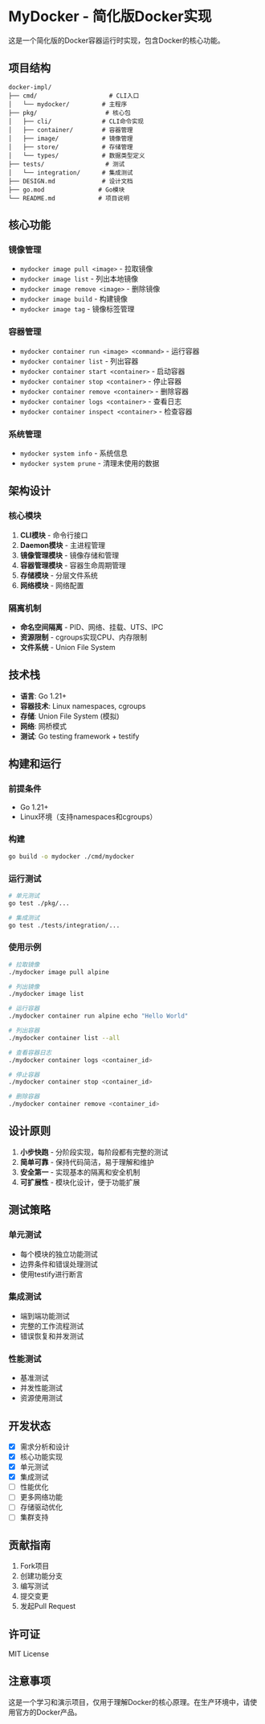 # MyDocker - 简化版Docker实现

这是一个简化版的Docker容器运行时实现，包含Docker的核心功能。

## 项目结构

```
docker-impl/
├── cmd/                    # CLI入口
│   └── mydocker/         # 主程序
├── pkg/                   # 核心包
│   ├── cli/              # CLI命令实现
│   ├── container/        # 容器管理
│   ├── image/            # 镜像管理
│   ├── store/            # 存储管理
│   └── types/            # 数据类型定义
├── tests/                 # 测试
│   └── integration/      # 集成测试
├── DESIGN.md             # 设计文档
├── go.mod               # Go模块
└── README.md            # 项目说明
```

## 核心功能

### 镜像管理
- `mydocker image pull <image>` - 拉取镜像
- `mydocker image list` - 列出本地镜像
- `mydocker image remove <image>` - 删除镜像
- `mydocker image build` - 构建镜像
- `mydocker image tag` - 镜像标签管理

### 容器管理
- `mydocker container run <image> <command>` - 运行容器
- `mydocker container list` - 列出容器
- `mydocker container start <container>` - 启动容器
- `mydocker container stop <container>` - 停止容器
- `mydocker container remove <container>` - 删除容器
- `mydocker container logs <container>` - 查看日志
- `mydocker container inspect <container>` - 检查容器

### 系统管理
- `mydocker system info` - 系统信息
- `mydocker system prune` - 清理未使用的数据

## 架构设计

### 核心模块
1. **CLI模块** - 命令行接口
2. **Daemon模块** - 主进程管理
3. **镜像管理模块** - 镜像存储和管理
4. **容器管理模块** - 容器生命周期管理
5. **存储模块** - 分层文件系统
6. **网络模块** - 网络配置

### 隔离机制
- **命名空间隔离** - PID、网络、挂载、UTS、IPC
- **资源限制** - cgroups实现CPU、内存限制
- **文件系统** - Union File System

## 技术栈

- **语言**: Go 1.21+
- **容器技术**: Linux namespaces, cgroups
- **存储**: Union File System (模拟)
- **网络**: 网桥模式
- **测试**: Go testing framework + testify

## 构建和运行

### 前提条件
- Go 1.21+
- Linux环境（支持namespaces和cgroups）

### 构建
```bash
go build -o mydocker ./cmd/mydocker
```

### 运行测试
```bash
# 单元测试
go test ./pkg/...

# 集成测试
go test ./tests/integration/...
```

### 使用示例
```bash
# 拉取镜像
./mydocker image pull alpine

# 列出镜像
./mydocker image list

# 运行容器
./mydocker container run alpine echo "Hello World"

# 列出容器
./mydocker container list --all

# 查看容器日志
./mydocker container logs <container_id>

# 停止容器
./mydocker container stop <container_id>

# 删除容器
./mydocker container remove <container_id>
```

## 设计原则

1. **小步快跑** - 分阶段实现，每阶段都有完整的测试
2. **简单可靠** - 保持代码简洁，易于理解和维护
3. **安全第一** - 实现基本的隔离和安全机制
4. **可扩展性** - 模块化设计，便于功能扩展

## 测试策略

### 单元测试
- 每个模块的独立功能测试
- 边界条件和错误处理测试
- 使用testify进行断言

### 集成测试
- 端到端功能测试
- 完整的工作流程测试
- 错误恢复和并发测试

### 性能测试
- 基准测试
- 并发性能测试
- 资源使用测试

## 开发状态

- [x] 需求分析和设计
- [x] 核心功能实现
- [x] 单元测试
- [x] 集成测试
- [ ] 性能优化
- [ ] 更多网络功能
- [ ] 存储驱动优化
- [ ] 集群支持

## 贡献指南

1. Fork项目
2. 创建功能分支
3. 编写测试
4. 提交变更
5. 发起Pull Request

## 许可证

MIT License

## 注意事项

这是一个学习和演示项目，仅用于理解Docker的核心原理。在生产环境中，请使用官方的Docker产品。